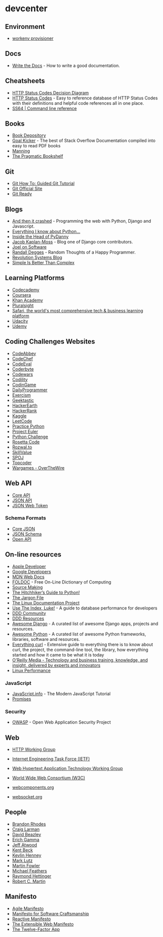 # devcenter

## Environment

* [workenv provisioner](https://github.com/korzeniewskipl/workenv-provisioner)


## Docs

* [Write the Docs](http://www.writethedocs.org/guide/) - How to write a good documentation.


## Cheatsheets

* [HTTP Status Codes Decision Diagram](https://www.loggly.com/blog/http-status-code-diagram/)
* [HTTP Status Codes](https://httpstatuses.com) - Easy to reference database of HTTP Status Codes with their definitions and helpful code references all in one place.
* [SS64 | Command line reference](https://ss64.com)


## Books

* [Book Depository](https://www.bookdepository.com)
* [Goal Kicker](https://goalkicker.com) - The best of Stack Overflow Documentation compiled into easy to read PDF books
* [Manning](https://www.manning.com)
* [The Pragmatic Bookshelf](https://pragprog.com)


## Git

* [Git How To: Guided Git Tutorial](https://githowto.com/)
* [Git Official Site](http://git-scm.com/)
* [Git Ready](http://gitready.com/)


## Blogs

* [And then it crashed](http://blog.etianen.com/) - Programming the web with Python, Django and Javascript.
* [Everything I know about Python...](http://www.jeffknupp.com/)
* [Inside the Head of PyDanny](http://pydanny.com/)
* [Jacob Kaplan-Moss](http://jacobian.org/writing/) - Blog one of Django core contributors.
* [Joel on Software](https://www.joelonsoftware.com)
* [Randall Degges](http://www.rdegges.com/) - Random Thoughts of a Happy Programmer.
* [Revolution Systems Blog](http://www.revsys.com/blog/)
* [Simple Is Better Than Complex](https://simpleisbetterthancomplex.com/)

## Learning Platforms

* [Codecademy](https://www.codecademy.com)
* [Coursera](https://www.coursera.org)
* [Khan Academy](https://www.khanacademy.org)
* [Pluralsight](https://www.pluralsight.com)
* [Safari, the world's most comprehensive tech & business learning platform](https://www.safaribooksonline.com)
* [Udacity](https://eu.udacity.com)
* [Udemy](https://www.udemy.com)

## Coding Challenges Websites

* [CodeAbbey](http://www.codeabbey.com/)
* [CodeChef](https://www.codechef.com/)
* [CodeEval](https://www.codeeval.com/)
* [Coderbyte](https://coderbyte.com/)
* [Codewars](https://www.codewars.com/)
* [Codility](https://codility.com/)
* [CodinGame](https://www.codingame.com/start)
* [DailyProgrammer](https://www.reddit.com/r/dailyprogrammer/)
* [Exercism](http://exercism.io/)
* [Geektastic](https://geektastic.com/)
* [HackerEarth](https://www.hackerearth.com/)
* [HackerRank](https://www.hackerrank.com/)
* [Kaggle](https://www.kaggle.com/)
* [LeetCode](https://leetcode.com/)
* [Practice Python](http://www.practicepython.org/)
* [Project Euler](https://projecteuler.net/)
* [Python Challenge](http://www.pythonchallenge.com/)
* [Rosetta Code](http://rosettacode.org/)
* [Rozwal.to](https://rozwal.to/)
* [SkillValue](https://skillvalue.com/)
* [SPOJ](http://www.spoj.com/)
* [Topcoder](https://www.topcoder.com/)
* [Wargames - OverTheWire](http://overthewire.org/wargames/)

## Web API

* [Core API](http://www.coreapi.org/)
* [JSON API](http://jsonapi.org/)
* [JSON Web Token](https://jwt.io/)

### Schema Formats

* [Core JSON](http://www.coreapi.org/specification/encoding/#core-json)
* [JSON Schema](http://json-schema.org/)
* [Open API](https://www.openapis.org/)


## On-line resources

* [Apple Developer](https://developer.apple.com/)
* [Google Developers](https://developers.google.com/)
* [MDN Web Docs](https://developer.mozilla.org/en-US/)
* [FOLDOC](http://foldoc.org/) - Free On-Line Dictionary of Computing
* [Source Making](https://sourcemaking.com/)
* [The Hitchhiker’s Guide to Python!](http://docs.python-guide.org/)
* [The Jargon File](http://www.catb.org/~esr/jargon/)
* [The Linux Documentation Project](http://www.tldp.org/)
* [Use The Index, Luke!](http://use-the-index-luke.com/) - A guide to database performance for developers
* [DDD Community](http://dddcommunity.org/)
* [DDD Resources](https://domainlanguage.com/ddd/)
* [Awesome Django](http://awesome-django.com/) - A curated list of awesome Django apps, projects and resources.
* [Awesome Python](https://awesome-python.com/) - A curated list of awesome Python frameworks, libraries, software and resources.
* [Everything curl](https://ec.haxx.se) - Extensive guide to everything there is to know about curl, the project, the command-line tool, the library, how everything started and how it came to be what it is today
* [O’Reilly Media - Technology and business training, knowledge, and insight, delivered by experts and innovators](https://www.oreilly.com)
* [Linux Performance](http://www.brendangregg.com/linuxperf.html)

### JavaScript

* [JavaScript.info](http://javascript.info/) - The Modern JavaScript Tutorial
* [Promises](https://www.promisejs.org)

### Security

* [OWASP](https://www.owasp.org/) - Open Web Application Security Project

## Web

* [HTTP Working Group](https://httpwg.org)
* [Internet Engineering Task Force (IETF)](https://www.ietf.org)
* [Web Hypertext Application Technology Working Group](https://whatwg.org)
* [World Wide Web Consortium (W3C)](https://www.w3.org)

* [webcomponents.org](https://www.webcomponents.org)
* [websocket.org](http://websocket.org)

## People

* [Brandon Rhodes](http://rhodesmill.org/brandon/)
* [Craig Larman](http://www.craiglarman.com)
* [David Beazley](http://www.dabeaz.com/)
* [Erich Gamma](https://twitter.com/erichgamma)
* [Jeff Atwood](http://blog.codinghorror.com/)
* [Kent Beck](https://twitter.com/kentbeck)
* [Kevlin Henney](http://curbralan.com/)
* [Mark Lutz](http://learning-python.com/)
* [Martin Fowler](http://martinfowler.com/)
* [Michael Feathers](https://michaelfeathers.silvrback.com/)
* [Raymond Hettinger](http://pyvideo.org/speaker/raymond-hettinger.html)
* [Robert C. Martin](http://cleancoder.com/)


## Manifesto

* [Agile Manifesto](http://agilemanifesto.org/)
* [Manifesto for Software Craftsmanship](http://manifesto.softwarecraftsmanship.org/)
* [Reactive Manifesto](http://www.reactivemanifesto.org/)
* [The Extensible Web Manifesto](https://extensiblewebmanifesto.org/)
* [The Twelve-Factor App](https://12factor.net/)

